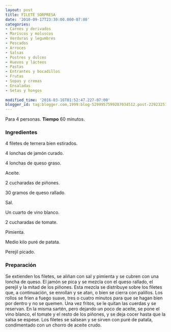 ```yaml
---
layout: post
title: FILETE SORPRESA
date: '2010-09-17T23:30:00.000-07:00'
categories:
- Carnes y derivados
- Mariscos y moluscos
- Verduras y legumbres
- Pescados
- Arroces
- Salsas
- Postres y dulces
- Huevos y lácteos
- Pastas
- Entrantes y bocadillos
- Frutas
- Sopas y cremas
- Ensaladas
- Setas y hongos
 
modified_time: '2016-03-16T01:52:47.227-07:00'
blogger_id: tag:blogger.com,1999:blog-5299957599287034512.post-2292325108367903790
---
```


Para 4 personas.
<b>Tiempo</b> 60 minutos.

<h3>Ingredientes</h3>

4 filetes de ternera bien estirados.

4 lonchas de jamón curado.

4 lonchas de queso graso.

Aceite.

2 cucharadas de piñones.

30 gramos de queso rallado.

Sal.

Un cuarto de vino blanco.

2 cucharadas de tomate.

Pimienta.

Medio kilo puré de patata.

Perejil picado.

<h3>Preparación</h3>

Se extienden los filetes, se aliñan con sal y pimienta y se cubren con una loncha de queso. El jamón se pica y se mezcla con el queso rallado, el perejil y la mitad de los piñones. Esta mezcla se distribuye sobre los filetes que, a continuación, se enrollan y se atan, o bien se cierra con palillos. Los rollos se fríen a fuego suave, tres o cuatro minutos para que se hagan bien por dentro y no se quemen. Una vez fritos, se le quitan las cuerdas y se reservan. En la misma sartén, pero dejando un poco de aceite, se pone el vino blanco, el tomate y el resto de los piñones, y se deja cocer hasta que la salsa se espese. Los filetes se salsean y se sirven con puré de patata, condimentado con un chorro de aceite crudo.

